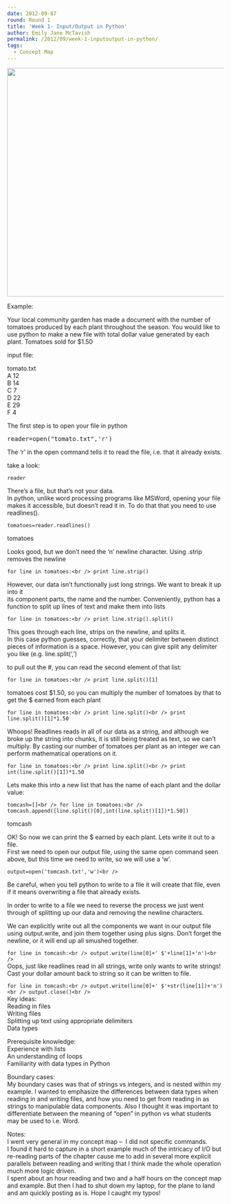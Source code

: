 ```yaml
---
date: 2012-09-07
round: Round 1
title: 'Week 1- Input/Output in Python'
author: Emily Jane McTavish
permalink: /2012/09/week-1-inputoutput-in-python/
tags:
  - Concept Map
---
```

[<img class="alignnone size-large wp-image-231" title="IOconceptmap" src="/software-carpentry-training-website/uploads/2012/09/IOconceptmap-1024x768.png" alt="" width="707" height="530" />][1]

Example:

Your local community garden has made a document with the number of tomatoes produced by each plant throughout the season. You would like to use python to make a new file with total dollar value generated by each plant. Tomatoes sold for $1.50

input file:

tomato.txt  
A 12  
B 14  
C 7  
D 22  
E 29  
F 4

The first step is to open your file in python

<pre>reader=open("tomato.txt",'r')</pre>

The &#8216;r&#8217; in the open command tells it to read the file, i.e. that it already exists.

take a look:

`reader`

There&#8217;s a file, but that&#8217;s not your data.  
In python, unlike word processing programs like MSWord, opening your file makes it accessible, but doesn&#8217;t read it in. To do that that you need to use readlines().

`tomatoes=reader.readlines()`

tomatoes

Looks good, but we don&#8217;t need the &#8216;n&#8217; newline character. Using .strip removes the newline

`for line in tomatoes:<br />
print line.strip()`

However, our data isn&#8217;t functionally just long strings. We want to break it up into it  
its component parts, the name and the number. Conveniently, python has a function to split up lines of text and make them into lists

`for line in tomatoes:<br />
print line.strip().split()`

This goes through each line, strips on the newline, and splits it.  
In this case python guesses, correctly, that your delimiter between distinct pieces of information is a space. However, you can give split any delimiter you like (e.g. line.split(&#8216;,&#8217;)

to pull out the #, you can read the second element of that list:

`for line in tomatoes:<br />
print line.split()[1]`

tomatoes cost $1.50, so you can multiply the number of tomatoes by that to get the $ earned from each plant

`for line in tomatoes:<br />
print line.split()<br />
print line.split()[1]*1.50`

Whoops! Readlines reads in all of our data as a string, and although we broke up the string into chunks, it is still being treated as text, so we can&#8217;t multiply. By casting our number of tomatoes per plant as an integer we can perform mathematical operations on it.

`for line in tomatoes:<br />
print line.split()<br />
print int(line.split()[1])*1.50`

Lets make this into a new list that has the name of each plant and the dollar value:

`tomcash=[]<br />
for line in tomatoes:<br />
tomcash.append([line.split()[0],int(line.split()[1])*1.50])`

tomcash

OK! So now we can print the $ earned by each plant. Lets write it out to a file.  
First we need to open our output file, using the same open command seen above, but this time we need to write, so we will use a &#8216;w&#8217;.

`output=open('tomcash.txt','w')<br />
`

Be careful, when you tell python to write to a file it will create that file, even if it means overwriting a file that already exists.

In order to write to a file we need to reverse the process we just went through of splitting up our data and removing the newline characters.

We can explicitly write out all the components we want in our output file using output.write, and join them together using plus signs. Don&#8217;t forget the newline, or it will end up all smushed together.

`for line in tomcash:<br />
output.write(line[0]+' $'+line[1]+'n')<br />
`  
Oops, just like readlines read in all strings, write only wants to write strings! Cast your dollar amount back to string so it can be written to file.

`for line in tomcash:<br />
output.write(line[0]+' $'+str(line[1])+'n')`  
`<br />
output.close()<br />
`  
Key ideas:  
Reading in files  
Writing files  
Splitting up text using appropriate delimiters  
Data types

Prerequisite knowledge:  
Experience with lists  
An understanding of loops  
Familiarity with data types in Python

Boundary cases:  
My boundary cases was that of strings vs integers, and is nested within my example. I wanted to emphasize the differences between data types when reading in and writing files, and how you need to get from reading in as strings to manipulable data components. Also I thought it was important to differentiate between the meaning of &#8220;open&#8221; in python vs what students may be used to i.e. Word.

Notes:  
I went very general in my concept map &#8211;  I did not specific commands.  
I found it hard to capture in a short example much of the intricacy of I/O but re-reading parts of the chapter cause me to add in several more explicit parallels between reading and writing that I think made the whole operation much more logic driven.  
I spent about an hour reading and two and a half hours on the concept map and example. But then I had to shut down my laptop, for the plane to land and am quickly posting as is. Hope I caught my typos!

 [1]: /software-carpentry-training-website/uploads/2012/09/IOconceptmap.png
